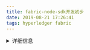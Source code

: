```yaml
---
title: fabric-node-sdk开发初步
date: 2019-08-21 17:26:41
tags: hyperledger fabric
---
```




<details>
<summary>详细信息</summary>



###### fabric-node-sdk适用于轻量级web应用实践，步骤如下

###### 1.样例项目:fabcar

目录fabric-samples/fabcar有个startFabric.sh，启动一下直接环境，组网，链码都搭好了
其中重要的部分拿出来解释一下,经过一系列更改就可以自己用作启动脚本了：

```
if [ "$CC_SRC_LANGUAGE" = "go" -o "$CC_SRC_LANGUAGE" = "golang"  ]; then
CC_RUNTIME_LANGUAGE=golang
CC_SRC_PATH=github.com/fabcar
elif [ "$CC_SRC_LANGUAGE" = "javascript" ]; then
CC_RUNTIME_LANGUAGE=node # chaincode runtime language is node.js
CC_SRC_PATH=/opt/gopath/src/github.com/fabcar/javascript
elif [ "$CC_SRC_LANGUAGE" = "typescript" ]; then
CC_RUNTIME_LANGUAGE=node # chaincode runtime language is node.js
CC_SRC_PATH=/opt/gopath/src/github.com/fabcar/typescript
echo Compiling TypeScript code into JavaScript ...CC_SRC_PATH=github.com/fabcar     
```



//设置链码位置和sdk语言，后面两个elif用go开发就写死就行，可以直接去掉

```
cd ../basic-network
./start.sh  
```


​                         
//启动5个docker容器：ca，orderer，peer，couchdb,cli并利用basic-network里的配置文件启动一个简单的网络,一个channel命名为mychannel，加入peer到网络

```
docker-compose -f ./docker-compose.yml up -d cli
```



//启动cli

```
docker ps -a


```

//显示已经启动的docker信息

```
docker exec -e "CORE_PEER_LOCALMSPID=Org1MSP" -e "CORE_PEER_MSPCONFIGPATH=/opt/gopath/src/github.com/hyperledger/fabric/peer/crypto/peerOrganizations/org1.example.com/users/Admin@org1.example.com/msp" cli peer chaincode install -n fabcar -v 1.0 -p "$CC_SRC_PATH" -l "$CC_RUNTIME_LANGUAGE"
```


//链码安装

```
docker exec -e "CORE_PEER_LOCALMSPID=Org1MSP" -e "CORE_PEER_MSPCONFIGPATH=/opt/gopath/src/github.com/hyperledger/fabric/peer/crypto/peerOrganizations/org1.example.com/users/Admin@org1.example.com/msp" cli peer chaincode instantiate -o orderer.example.com:7050 -C mychannel -n fabcar -l "$CC_RUNTIME_LANGUAGE" -v 1.0 -c '{"Args":[]}' -P "OR ('Org1MSP.member','Org2MSP.member')"
```


//链码实例化

```
docker exec -e "CORE_PEER_LOCALMSPID=Org1MSP" -e "CORE_PEER_MSPCONFIGPATH=/opt/gopath/src/github.com/hyperledger/fabric/peer/crypto/peerOrganizations/org1.example.com/users/Admin@org1.example.com/msp" cli peer chaincode invoke -o orderer.example.com:7050 -C mychannel -n credit -c '{"function":"initLedger","Args":[]}'
```




链码调用：初始化账本之后在javascript文件夹下运行npm install之后就可以直接node *.js来调用链码了




2.devmode开发模式下测试 (前提已经写好链码):

进入/fabric-samples/chaincode-docker-devmode

(1)在终端1启动网络

```
docker-compose -f docker-compose-simple.yaml up
```


(2)在终端2编译和启动链码

这步是实际是在节点注册启动了。
进入chaincode容器：

```
docker exec -it chaincode bash
cd {pkgname}
go build
```


启动链码

```
CORE_PEER_ADDRESS=peer:7052 CORE_CHAINCODE_ID_NAME={channelname}:0 ./{chaincode}
```


(3)终端3中使用链码

安装和初始化链码在devmode是有点多余的,后面版本可能会删除。
进入cli容器：

```
docker exec -it cli bash
```


安装

```
peer chaincode install -p chaincodedev/chaincode/{pkgname} -n {chaincodename} -v {version}
```


初始化

```
peer chaincode instantiate -n {chaincodename} -v {version} -c ‘{“Args”:[]}’ -C {channelname}
```


修改a的值

```
peer chaincode invoke -n {chaincodename} -c ‘{“Args”:[]}’ -C {channelname}
```


验证查询a的值

```
peer chaincode query -n {chaincodename} -c ‘{“Args”:[]}’ -C {channelname}
```


(4)使用nodejs调用链码(nodejs实际和容器通信)：

示例：queryall.js，一般就只需要在这个基础上稍加修改就能实现大部分简单功能调用，用nodejs或者别的语言调用这个nodejs，可以搭建一个简单的web服务器

- ```
  /*
  
  - SPDX-License-Identifier: Apache-2.0
    */
    'use strict';
    const { FileSystemWallet, Gateway } = require('fabric-network');
    const fs = require('fs');
    const path = require('path');
    const ccpPath = path.resolve(__dirname, '..', '..', 'basic-network', 'connection.json');
    const ccpJSON = fs.readFileSync(ccpPath, 'utf8');
  const ccp = JSON.parse(ccpJSON);
    async function main() {
    try {
  
    const walletPath = path.join(process.cwd(), 'wallet');
    const wallet = new FileSystemWallet(walletPath);
  console.log(`Wallet path: ${walletPath}`);
    const userExists = await wallet.exists('user1');
    if (!userExists) {
  
  console.log('An identity for the user "user1" does not exist in the wallet');
    console.log('Run the registerUser.js application before retrying');
    return;
  
    }
    const gateway = new Gateway();
    await gateway.connect(ccp, { wallet, identity: 'user1', discovery: { enabled: false } });
  const network = await gateway.getNetwork('mychannel');  ---->channel名称
    const contract = network.getContract('student');  ---->链码名称
  console.log(`Transaction has been evaluated, result is: ${result.toString()}`);
  
  await gateway.disconnect();
  
    } catch (error) {

    console.error(`Failed to submit transaction: ${error}`);
    process.exit(1);
  
    }
    }
    main();
  ```
  
  </details>






